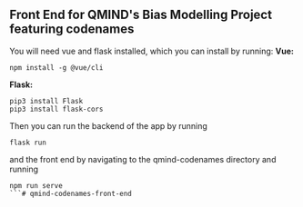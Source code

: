 <h2>Front End for QMIND's Bias Modelling Project featuring codenames</h2>

You will need vue and flask installed, which you can install by running:
<strong>Vue:</strong>
```
npm install -g @vue/cli
```
<strong>Flask:</strong>
```
pip3 install Flask
pip3 install flask-cors
```

Then you can run the backend of the app by running 
```
flask run
```
and the front end by navigating to the qmind-codenames directory and running
```
npm run serve
```# qmind-codenames-front-end

